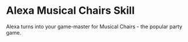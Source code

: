 # Alexa Musical Chairs Skill
Alexa turns into your game-master for Musical Chairs - the popular party game.
